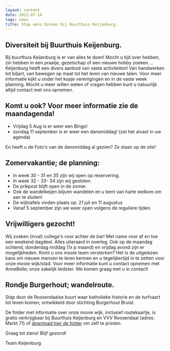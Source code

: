 ```yaml
---
layout: content
date: 2022-07-14
tags: news
title: Stap eens binnen bij Buurthuis Keijenburg.
---
```


## Diversiteit bij Buurthuis Keijenburg.

Bij buurthuis Keijenburg is er van alles te doen!
Mocht u tijd over hebben, zin hebben in een praatje, gezelschap of een nieuwe hobby zoeken....
Keijenburg heeft een divers aanbod van vaste activiteiten! Van handwerken tot biljart, van bewegen op maat tot het leren van nieuwe talen.
Voor meer informatie kijkt u onder het kopje verenigingen en in de vaste week planning.
Mocht u meer willen weten of vragen hebben kunt u natuurlijk altijd contact met ons opnemen.

## Komt u ook? Voor meer informatie zie de maandagenda!
- Vrijdag 5 Aug is er weer een Bingo!
- zondag 11 september is er weer een dansmiddag! (zet het alvast in uw agenda)

En heeft u de Foto's van de dansmiddag al gezien? Ze staan op de site!

## Zomervakantie; de planning:
- In week 30 - 31 en 35 zijn wij open op reservering.
- In week 32 - 33- 34 zijn wij gesloten.
- De prikpost blijft open in de zomer.
- Ook de wandelkeijen blijven wandelen en u bent van harte welkom om aan te sluiten!
- De wijktafels vinden plaats op: 21 juli en 11 augustus
- Vanaf 5 september zijn we weer open volgens de reguliere tijden.

## Vrijwilligers gezocht!
Wij zoeken (inval) collega's voor achter de bar! Met name voor af en toe een weekend dagdeel. Alles uiteraard in overleg.
Ook op de maandag ochtend, donderdag middag (1x p maand) en vrijdag avond zijn er mogelijkheden.
Komt u ons mooie team versterken? Het is de uitgelezen kans om nieuwe mensen te leren kennen en u tegelijkertijd in te zetten voor onze mooie wijk/stad.
Voor meer informatie kunt u contact opnemen met AnneBelle; onze zakelijk leidster. We komen graag met u in contact!

## Rondje Burgerhout; wandelroute.
Stap door de Roosendaalse buurt waar katholieke historie en de turfvaart tot leven komen; 
ontwikkeld door stichting Burgerhout Bruist.

De folder met informatie over onze mooie wijk, inclusief routekaartje, is gratis verkrijgbaar 
bij Buurthuis Keijenburg en VVV Roosendaal (adres: Markt 71) of [download hier de folder](/lib/files/rondje-burgerhout.pdf) om zelf te printen.


Graag tot ziens!
Blijf gezond!

Team Keijenburg


